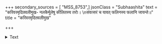 +++
secondary_sources = [ "MSS_8753",]
jsonClass = "Subhaashita"
text = "करिवरमृदितवलीमुख- नलकैर्मूलेषु कीलितस्य तरोः।  \nसंवत्सरं च यावत् फलिनस्य फलानि जायन्ते॥"
title = "करिवरमृदितवलीमुख"

+++

<details><summary>Text</summary>

करिवरमृदितवलीमुख- नलकैर्मूलेषु कीलितस्य तरोः।  
संवत्सरं च यावत् फलिनस्य फलानि जायन्ते॥
</details>
